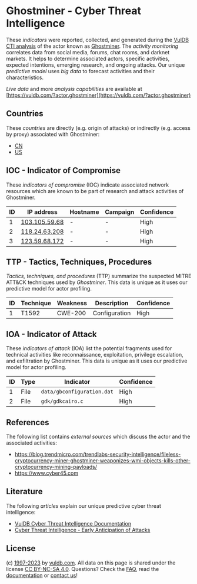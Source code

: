 # Ghostminer - Cyber Threat Intelligence

These _indicators_ were reported, collected, and generated during the [VulDB CTI analysis](https://vuldb.com/?kb.cti) of the actor known as [Ghostminer](https://vuldb.com/?actor.ghostminer). The _activity monitoring_ correlates data from social media, forums, chat rooms, and darknet markets. It helps to determine associated actors, specific activities, expected intentions, emerging research, and ongoing attacks. Our unique _predictive model_ uses _big data_ to forecast activities and their characteristics.

_Live data_ and more _analysis capabilities_ are available at [https://vuldb.com/?actor.ghostminer](https://vuldb.com/?actor.ghostminer)

## Countries

These _countries_ are directly (e.g. origin of attacks) or indirectly (e.g. access by proxy) associated with Ghostminer:

* [CN](https://vuldb.com/?country.cn)
* [US](https://vuldb.com/?country.us)

## IOC - Indicator of Compromise

These _indicators of compromise_ (IOC) indicate associated network resources which are known to be part of research and attack activities of Ghostminer.

ID | IP address | Hostname | Campaign | Confidence
-- | ---------- | -------- | -------- | ----------
1 | [103.105.59.68](https://vuldb.com/?ip.103.105.59.68) | - | - | High
2 | [118.24.63.208](https://vuldb.com/?ip.118.24.63.208) | - | - | High
3 | [123.59.68.172](https://vuldb.com/?ip.123.59.68.172) | - | - | High

## TTP - Tactics, Techniques, Procedures

_Tactics, techniques, and procedures_ (TTP) summarize the suspected MITRE ATT&CK techniques used by _Ghostminer_. This data is unique as it uses our predictive model for actor profiling.

ID | Technique | Weakness | Description | Confidence
-- | --------- | -------- | ----------- | ----------
1 | T1592 | CWE-200 | Configuration | High

## IOA - Indicator of Attack

These _indicators of attack_ (IOA) list the potential fragments used for technical activities like reconnaissance, exploitation, privilege escalation, and exfiltration by Ghostminer. This data is unique as it uses our predictive model for actor profiling.

ID | Type | Indicator | Confidence
-- | ---- | --------- | ----------
1 | File | `data/gbconfiguration.dat` | High
2 | File | `gdk/gdkcairo.c` | High

## References

The following list contains _external sources_ which discuss the actor and the associated activities:

* https://blog.trendmicro.com/trendlabs-security-intelligence/fileless-cryptocurrency-miner-ghostminer-weaponizes-wmi-objects-kills-other-cryptocurrency-mining-payloads/
* https://www.cyber45.com

## Literature

The following _articles_ explain our unique predictive cyber threat intelligence:

* [VulDB Cyber Threat Intelligence Documentation](https://vuldb.com/?kb.cti)
* [Cyber Threat Intelligence - Early Anticipation of Attacks](https://www.scip.ch/en/?labs.20201022)

## License

(c) [1997-2023](https://vuldb.com/?kb.changelog) by [vuldb.com](https://vuldb.com/?kb.about). All data on this page is shared under the license [CC BY-NC-SA 4.0](https://creativecommons.org/licenses/by-nc-sa/4.0/). Questions? Check the [FAQ](https://vuldb.com/?kb.faq), read the [documentation](https://vuldb.com/?kb) or [contact us](https://vuldb.com/?contact)!
